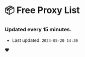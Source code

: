 # :package: Free Proxy List
### Updated every 15 minutes.

- Last updated: `2024-05-20 14:30`

:heart:
